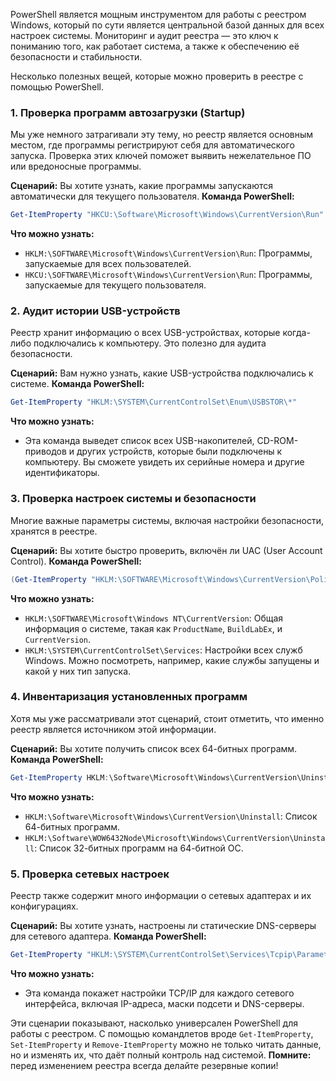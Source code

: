 PowerShell является мощным инструментом для работы с реестром Windows, который по сути является центральной базой данных для всех настроек системы. Мониторинг и аудит реестра — это ключ к пониманию того, как работает система, а также к обеспечению её безопасности и стабильности.

Несколько полезных вещей, которые можно проверить в реестре с помощью PowerShell.

### 1\. **Проверка программ автозагрузки (Startup)**

Мы уже немного затрагивали эту тему, но реестр является основным местом, где программы регистрируют себя для автоматического запуска. Проверка этих ключей поможет выявить нежелательное ПО или вредоносные программы.

**Сценарий:** Вы хотите узнать, какие программы запускаются автоматически для текущего пользователя.
**Команда PowerShell:**

```powershell
Get-ItemProperty "HKCU:\Software\Microsoft\Windows\CurrentVersion\Run"
```

**Что можно узнать:**

  * `HKLM:\SOFTWARE\Microsoft\Windows\CurrentVersion\Run`: Программы, запускаемые для всех пользователей.
  * `HKCU:\SOFTWARE\Microsoft\Windows\CurrentVersion\Run`: Программы, запускаемые для текущего пользователя.

### 2\. **Аудит истории USB-устройств**

Реестр хранит информацию о всех USB-устройствах, которые когда-либо подключались к компьютеру. Это полезно для аудита безопасности.

**Сценарий:** Вам нужно узнать, какие USB-устройства подключались к системе.
**Команда PowerShell:**

```powershell
Get-ItemProperty "HKLM:\SYSTEM\CurrentControlSet\Enum\USBSTOR\*"
```

**Что можно узнать:**

  * Эта команда выведет список всех USB-накопителей, CD-ROM-приводов и других устройств, которые были подключены к компьютеру. Вы сможете увидеть их серийные номера и другие идентификаторы.

### 3\. **Проверка настроек системы и безопасности**

Многие важные параметры системы, включая настройки безопасности, хранятся в реестре.

**Сценарий:** Вы хотите быстро проверить, включён ли UAC (User Account Control).
**Команда PowerShell:**

```powershell
(Get-ItemProperty "HKLM:\SOFTWARE\Microsoft\Windows\CurrentVersion\Policies\System").EnableLUA
```

**Что можно узнать:**

  * `HKLM:\SOFTWARE\Microsoft\Windows NT\CurrentVersion`: Общая информация о системе, такая как `ProductName`, `BuildLabEx`, и `CurrentVersion`.
  * `HKLM:\SYSTEM\CurrentControlSet\Services`: Настройки всех служб Windows. Можно посмотреть, например, какие службы запущены и какой у них тип запуска.

### 4\. **Инвентаризация установленных программ**

Хотя мы уже рассматривали этот сценарий, стоит отметить, что именно реестр является источником этой информации.

**Сценарий:** Вы хотите получить список всех 64-битных программ.
**Команда PowerShell:**

```powershell
Get-ItemProperty HKLM:\Software\Microsoft\Windows\CurrentVersion\Uninstall\* | Select-Object DisplayName, DisplayVersion
```

**Что можно узнать:**

  * `HKLM:\Software\Microsoft\Windows\CurrentVersion\Uninstall`: Список 64-битных программ.
  * `HKLM:\Software\WOW6432Node\Microsoft\Windows\CurrentVersion\Uninstall`: Список 32-битных программ на 64-битной ОС.

### 5\. **Проверка сетевых настроек**

Реестр также содержит много информации о сетевых адаптерах и их конфигурациях.

**Сценарий:** Вы хотите узнать, настроены ли статические DNS-серверы для сетевого адаптера.
**Команда PowerShell:**

```powershell
Get-ItemProperty "HKLM:\SYSTEM\CurrentControlSet\Services\Tcpip\Parameters\Interfaces\*"
```

**Что можно узнать:**

  * Эта команда покажет настройки TCP/IP для каждого сетевого интерфейса, включая IP-адреса, маски подсети и DNS-серверы.

Эти сценарии показывают, насколько универсален PowerShell для работы с реестром. С помощью командлетов вроде `Get-ItemProperty`, `Set-ItemProperty` и `Remove-ItemProperty` можно не только читать данные, но и изменять их, что даёт полный контроль над системой. **Помните:** перед изменением реестра всегда делайте резервные копии\!